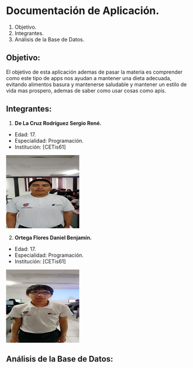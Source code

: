 # Documentación de Aplicación.
1. Objetivo.
2. Integrantes.
3. Análisis de la Base de Datos.

## Objetivo:  
El objetivo de esta aplicación ademas de pasar la materia es comprender como este tipo de apps nos ayudan a mantener una dieta adecuada, evitando alimentos basura y mantenerse saludable y mantener un estilo de vida mas prospero, ademas de saber como usar cosas como apis.

## Integrantes:
1. **De La Cruz Rodríguez Sergio René.**    
- Edad: 17.  
- Especialidad: Programación.  
- Institución: [CETis61]

![Foto del creador Sergio](https://github.com/DeLaCruzSergioRene/nutriApp/blob/main/Sergio.200px.jpg?raw=true)


2. **Ortega Flores Daniel Benjamín.**  
- Edad: 17.
- Especialidad: Programación.
- Institución: [CETis61]

![Foto del colaborador Benjamin](https://github.com/DeLaCruzSergioRene/nutriApp/blob/main/Benjamin.200px.jpg?raw=true)

## Análisis de la Base de Datos:
